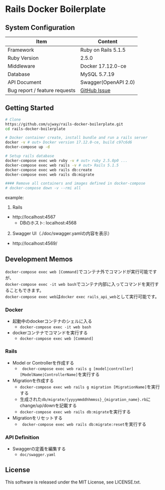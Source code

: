 # Rails Docker Boilerplate

## System Configuration

| Item                          | Content                                      |
|------------------------------ |----------------------------------------------|
| Framework                     | Ruby on Rails 5.1.5                          |
| Ruby Version                  | 2.5.0                                        |
| Middleware                    | Docker 17.12.0-ce                            |
| Database                      | MySQL 5.7.19                                 |
| API Document                  | Swagger(OpenAPI 2.0)                         |
| Bug report / feature requests | [GitHub Issue](https://github.com/ujway/rails-docker-boilerplate/issues) |

## Getting Started

```bash
# Clone
https://github.com/ujway/rails-docker-boilerplate.git
cd rails-docker-boilerplate

# Docker container create, install bundle and run a rails server
docker -v # out> Docker version 17.12.0-ce, build c97c6d6
docker-compose up -d

# Setup rails database
docker-compose exec web ruby -v # out> ruby 2.5.0p0 ...
docker-compose exec web rails -v # out> Rails 5.1.5
docker-compose exec web rails db:create
docker-compose exec web rails db:migrate

#### Remove all containers and images defined in docker-compose
# docker-compose down -v --rmi all
```

example:

1. Rails
- http://localhost:4567
  - DBのホスト: localhost:4568
  
2. Swagger UI（./doc/swagger.yamlの内容を表示）
- http://localhost:4569/

## Development Memos
`docker-compose exec web [Command]`でコンテナ外でコマンドが実行可能ですが、  
`docker-compose exec -it web bash`でコンテナ内部に入ってコマンドを実行することもできます。  
`docker-compose exec web`は`docker exec rails_api_web`として実行可能です。

### Docker
- 起動中のdockerコンテナのシェルに入る
    - ``` docker-compose exec -it web bash ```
- dockerコンテナでコマンドを実行する
    - ``` docker-compose exec web [Command] ```

### Rails
- Model or Controllerを作成する
    - ``` docker-compose exec web rails g [model|controller] [ModelName|ControllerName]```を実行する
- Migrationを作成する
    - ``` docker-compose exec web rails g migration [MigrationName] ```を実行する
    - 生成された``` db/migrate/{yyyymmddhhmmss}_{migration_name}.rb ```にchange/up/downを記載する
    - ``` docker-compose exec web rails db:migrate ```を実行する
- Migrationをリセットする
    - ``` docker-compose exec web rails db:migrate:reset```を実行する

### API Definition
- Swaggerの定義を編集する
    - ``` doc/swagger.yaml ```

## License
This software is released under the MIT License, see LICENSE.txt.
